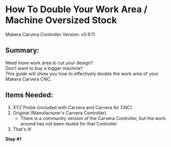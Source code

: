 # How To Double Your Work Area / Machine Oversized Stock
Makera Carvera Controller Version: v0.9.11

## Summary:
Need more work area to cut your design?  
Don’t want to buy a bigger machine?  
This guide will show you how to effectively double the work area of your Makera Carvera CNC.  

## Items Needed:
1. XYZ Probe (included with Carvera and Carvera Air CNC)
2. Original (Manufacturer's Carvera Controller)
    - There is a community version of the Carvera Controller, but the work around has not been tested for that Controller
3. That's it!

**Step #1**
